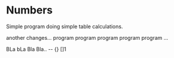 # Numbers
Simple program doing simple table calculations.

another changes...
program program program program program ...

BLa bLa Bla Bla..
-- {}
[]1